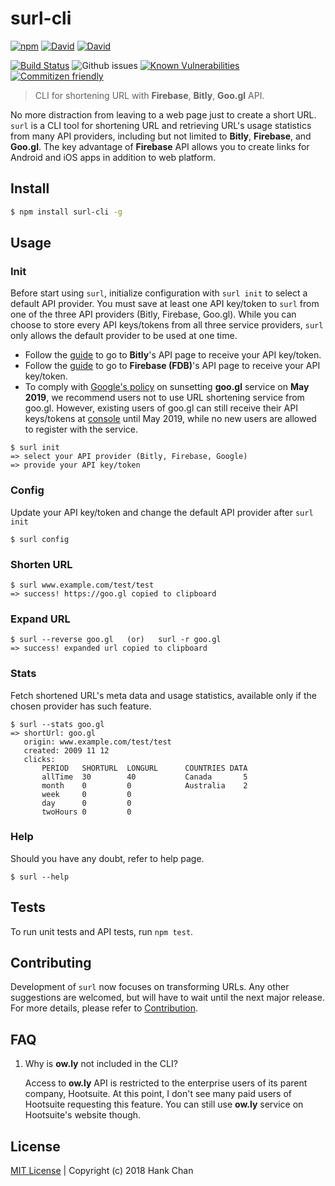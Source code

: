 # surl-cli
[![npm](https://img.shields.io/npm/v/surl-cli.svg)](https://www.npmjs.com/package/surl-cli) [![David](https://img.shields.io/david/hankchanocd/surl-cli.svg)](https://david-dm.org) [![David](https://img.shields.io/david/dev/hankchanocd/surl-cli.svg)](https://david-dm.org)

[![Build Status](https://travis-ci.org/hankchanocd/surl-cli.svg?branch=master)](https://travis-ci.org/hankchanocd/surl-cli) ![Github issues](https://img.shields.io/github/issues/hankchanocd/surl-cli.svg) [![Known Vulnerabilities](https://snyk.io/test/github/hankchanocd/surl-cli/badge.svg?targetFile=package.json)](https://snyk.io/test/github/hankchanocd/surl-cli?targetFile=package.json) [![Commitizen friendly](https://img.shields.io/badge/commitizen-friendly-brightgreen.svg)](http://commitizen.github.io/cz-cli/)

> CLI for shortening URL with **Firebase**, **Bitly**, **Goo.gl** API.

No more distraction from leaving to a web page just to create a short URL. `surl` is a CLI tool for shortening URL and retrieving URL's usage statistics from many API providers, including but not limited to **Bitly**, **Firebase**, and **Goo.gl**. The key advantage of **Firebase** API allows you to create links for Android and iOS apps in addition to web platform.

## Install

```bash
$ npm install surl-cli -g
```

## Usage

### Init

Before start using `surl`, initialize configuration with `surl init` to select a default API provider. You must save at least one API key/token to `surl` from one of the three API providers (Bitly, Firebase, Goo.gl). While you can choose to store every API keys/tokens from all three service providers, `surl` only allows the default provider to be used at one time.

- Follow the [guide](./bitly.md) to go to **Bitly**'s API page to receive your API key/token.
- Follow the [guide](./firebase.md) to go to **Firebase (FDB)**'s API page to receive your API key/token.
- To comply with [Google's policy](https://developers.googleblog.com/2018/03/transitioning-google-url-shortener.html) on sunsetting **goo.gl** service on **May 2019**, we recommend users not to use URL shortening service from goo.gl. However, existing users of goo.gl can still receive their API keys/tokens at [console](https://console.developers.google.com/apis/credentials?project=constant-jigsaw-188105&folder&organizationId) until May 2019, while no new users are allowed to register with the service.

```
$ surl init
=> select your API provider (Bitly, Firebase, Google)
=> provide your API key/token
```

### Config

Update your API key/token and change the default API provider after `surl init`

```
$ surl config
```

### Shorten URL

```
$ surl www.example.com/test/test
=> success! https://goo.gl copied to clipboard
```

### Expand URL

```
$ surl --reverse goo.gl   (or)   surl -r goo.gl
=> success! expanded url copied to clipboard
```

### Stats

Fetch shortened URL's meta data and usage statistics, available only if the chosen provider has such feature.

```
$ surl --stats goo.gl
=> shortUrl: goo.gl
   origin: www.example.com/test/test
   created: 2009 11 12
   clicks:
       PERIOD   SHORTURL  LONGURL      COUNTRIES DATA
       allTime  30        40           Canada       5
       month    0         0            Australia    2
       week     0         0
       day      0         0
       twoHours 0         0
```

### Help

Should you have any doubt, refer to help page.

```
$ surl --help
```

## Tests

To run unit tests and API tests, run `npm test`.

## Contributing

Development of `surl` now focuses on transforming URLs. Any other suggestions are welcomed, but will have to wait until the next major release.
For more details, please refer to [Contribution](./CONTRIBUTION.md).

## FAQ

1. Why is **ow.ly** not included in the CLI?

   Access to **ow.ly** API is restricted to the enterprise users of its parent company, Hootsuite. At this point, I don't see many paid users of Hootsuite requesting this feature. You can still use **ow.ly** service on Hootsuite's website though.

## License

[MIT License](./LICENSE.md) | Copyright (c) 2018 Hank Chan
